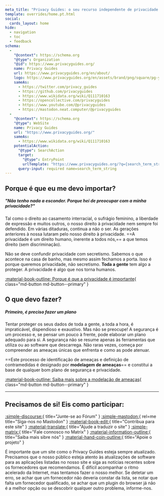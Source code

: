 ```yaml
---
meta_title: "Privacy Guides: o seu recurso independente de privacidade e segurança"
template: overrides/home.pt.html
social:
  cards_layout: home
hide:
  - navigation
  - toc
  - feedback
schema:
  - 
    "@context": https://schema.org
    "@type": Organization
    "@id": https://www.privacyguides.org/
    name: Privacy Guides
    url: https://www.privacyguides.org/en/about/
    logo: https://www.privacyguides.org/en/assets/brand/png/square/pg-yellow.png
    sameAs:
      - https://twitter.com/privacy_guides
      - https://github.com/privacyguides
      - https://www.wikidata.org/wiki/Q111710163
      - https://opencollective.com/privacyguides
      - https://www.youtube.com/@privacyguides
      - https://mastodon.neat.computer/@privacyguides
  - 
    "@context": https://schema.org
    "@type": WebSite
    name: Privacy Guides
    url: "https://www.privacyguides.org/"
    sameAs:
      - https://www.wikidata.org/wiki/Q111710163
    potentialAction:
      "@type": SearchAction
      target:
        "@type": EntryPoint
        urlTemplate: "https://www.privacyguides.org/?q={search_term_string}"
      query-input: required name=search_term_string
---
```


<!-- markdownlint-disable-next-line -->
## Porque é que eu me devo importar?

##### "Não tenho nada a esconder. Porque hei de preocupar com a minha privacidade?"

Tal como o direito ao casamento interracial, o sufrágio feminino, a liberdade de expressão e muitos outros, o nosso direito à privacidade nem sempre foi defendido. Em várias ditaduras, continua a não o ser. As gerações anteriores à nossa lutaram pelo nosso direito à privacidade. ==A privacidade é um direito humano, inerente a todos nós,== a que temos direito (sem discriminação).

Não se deve confundir privacidade com secretismo. Sabemos o que acontece na casa de banho, mas mesmo assim fechamos a porta. Isso é porque queremos privacidade, não secretismo. **Toda a gente** tem algo a proteger. A privacidade é algo que nos torna humanos.

[:material-book-outline: Porque é que a privacidade é importante](basics/why-privacy-matters.md){ class="md-button md-button--primary" }

## O que devo fazer?

##### Primeiro, é preciso fazer um plano

Tentar proteger os seus dados de toda a gente, a toda a hora, é impraticável, dispendioso e exaustivo. Mas não se preocupe! A segurança é um processo e, se pensar um pouco à frente, pode elaborar um plano adequado para si. A segurança não se resume apenas às ferramentas que utiliza ou ao software que descarrega. Não raras vezes, começa por compreender as ameaças únicas que enfrenta e como as pode atenuar.

==Este processo de identificação de ameaças e definição de contramedidas é designado por **modelagem de ameaças**== e constitui a base de qualquer bom plano de segurança e privacidade.

[:material-book-outline: Saiba mais sobre a modelação de ameaças](basics/threat-modeling.md){ class="md-button md-button--primary" }

---

## Precisamos de si! Eis como participar:

[:simple-discourse:](https://discuss.privacyguides.net/){ title="Junte-se ao Fórum" }
[:simple-mastodon:](https://mastodon.neat.computer/@privacyguides){ rel=me title="Siga-nos no Mastodon" }
[:material-book-edit:](https://github.com/privacyguides/privacyguides.org){ title="Contribua para este site" }
[:material-translate:](https://matrix.to/#/#pg-i18n:aragon.sh){ title="Ajude a traduzir o site" }
[:simple-matrix:](https://matrix.to/#/#privacyguides:matrix.org){ title="Fale connosco no Matrix" }
[:material-information-outline:](about/index.md){ title="Saiba mais sibre nós" }
[:material-hand-coin-outline:](about/donate.md){ title="Apoie o projeto" }

É importante que um site como o Privacy Guides esteja sempre atualizado. Precisamos que o nosso público esteja atento às atualizações de software para as aplicações listadas no nosso site e siga as notícias recentes sobre os fornecedores que recomendamos. É difícil acompanhar o ritmo acelerado da Internet, mas tentamos fazer o nosso melhor. Se detetar um erro, se achar que um fornecedor não deveria constar da lista, se notar que falta um fornecedor qualificado, se achar que um plugin do browser já não é a melhor opção ou se descobrir qualquer outro problema, informe-nos.
